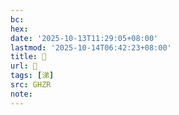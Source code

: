 ```yaml
---
bc:
hex:
date: '2025-10-13T11:29:05+08:00'
lastmod: '2025-10-14T06:42:23+08:00'
title: 󰠃
url: 󰠃
tags: [涕]
src: GHZR
note:
---
```

